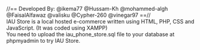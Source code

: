 //== Developed By: @ikema77 @Hussam-Kh @mohammed-algh @FaisalAlfawaz @valisku @Cypher-260 @vinegar97 ==//<br>
IAU Store is a local hosted e-commerce written using HTML, PHP, CSS and JavaScript. (It was coded using XAMPP)<br>
You need to upload the iau_phone_store.sql file to your database at phpmyadmin to try IAU Store.